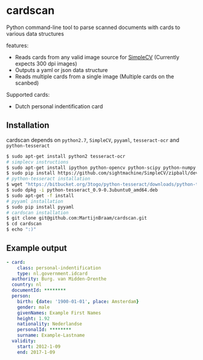 cardscan
========

Python command-line tool to parse scanned documents with cards to various data structures

features:
 - Reads cards from any valid image source for [SimpleCV][simplecv] (Currently expects 300 dpi images)
 - Outputs a yaml or json data structure
 - Reads multiple cards from a single image (Multiple cards on the scanbed)
 
Supported cards:
 - Dutch personal indentification card
 
## Installation

cardscan depends on `python2.7`, `SimpleCV`, `pyyaml`, `tesseract-ocr` and `python-tesseract`

```bash
$ sudo apt-get install python2 tesseract-ocr
# simplecv instructions
$ sudo apt-get install ipython python-opencv python-scipy python-numpy python-pygame python-setuptools python-pip
$ sudo pip install https://github.com/sightmachine/SimpleCV/zipball/develop
# python-tesseract installation
$ wget "https://bitbucket.org/3togo/python-tesseract/downloads/python-tesseract_0.9-0.3ubuntu0_amd64.deb"
$ sudo dpkg -i python-tesseract_0.9-0.3ubuntu0_amd64.deb
$ sudo apt-get -f install
# pyyaml installation
$ sudo pip install pyyaml
# cardscan installation
$ git clone git@github.com:MartijnBraam/cardscan.git
$ cd cardscan
$ echo ":)"
```

## Example output

```yaml
- card:
    class: personal-indentification
    type: nl.government.idcard
  authority: Burg. van Midden-Drenthe
  country: nl
  documentId: ********
  person:
    birth: {date: '1900-01-01', place: Amsterdam}
    gender: male
    givenNames: Example First Names
    height: 1.92
    nationality: Nederlandse
    personalId: ********
    surname: Example-Lastname
  validity: 
    start: 2012-1-09
    end: 2017-1-09
```

 
  [simplecv]: http://simplecv.org/

